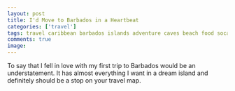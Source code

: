 ```yaml
---
layout: post
title: I'd Move to Barbados in a Heartbeat
categories: ['travel']
tags: travel caribbean barbados islands adventure caves beach food soca
comments: true
image: 
---
```


To say that I fell in love with my first trip to Barbados would be an understatement. It has almost everything I want in a dream island and definitely should be a stop on your travel map. 

 